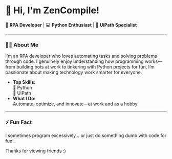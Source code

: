# 👋 Hi, I'm ZenCompile!

🚀 **RPA Developer** | 💻 **Python Enthusiast** | 🤖 **UiPath Specialist**

---

### 👨‍💻 About Me

I'm an RPA developer who loves automating tasks and solving problems through code. I genuinely enjoy understanding how programming works—from building bots at work to tinkering with Python projects for fun, I’m passionate about making technology work smarter for everyone.

- **Top Skills:**  
  🐍 Python  
  🤖 UiPath  
- **What I Do:**  
  Automate, optimize, and innovate—at work and as a hobby!

---

### ⚡ Fun Fact

I sometimes program excessively… or just do something dumb with code for fun!


Thanks for viewing friends :)  
